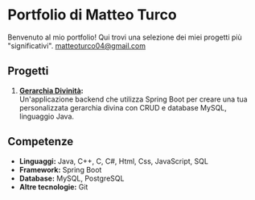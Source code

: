 # Portfolio di Matteo Turco

Benvenuto al mio portfolio! Qui trovi una selezione dei miei progetti più "significativi".
matteoturco04@gmail.com

## Progetti
1. **[Gerarchia Divinità](https://github.com/DemonMalu/Portfolio/tree/main/SpringJDBCDivinita):**  
   Un'applicazione backend che utilizza Spring Boot per creare una tua personalizzata gerarchia divina con CRUD e database MySQL, linguaggio Java.

## Competenze
- **Linguaggi:** Java, C++, C, C#, Html, Css, JavaScript, SQL
- **Framework:** Spring Boot
- **Database:** MySQL, PostgreSQL
- **Altre tecnologie:** Git
